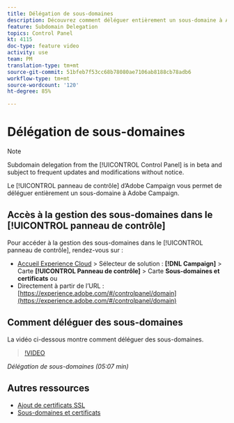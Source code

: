 ```yaml
---
title: Délégation de sous-domaines
description: Découvrez comment déléguer entièrement un sous-domaine à Adobe Campaign.
feature: Subdomain Delegation
topics: Control Panel
kt: 4115
doc-type: feature video
activity: use
team: PM
translation-type: tm+mt
source-git-commit: 51bfeb7f53cc68b78080ae7106ab8188cb78adb6
workflow-type: tm+mt
source-wordcount: '120'
ht-degree: 85%

---
```



# Délégation de sous-domaines

>[!NOTE]
>
> Subdomain delegation from the [!UICONTROL Control Panel] is in beta and subject to frequent updates and modifications without notice.

Le [!UICONTROL panneau de contrôle] d’Adobe Campaign vous permet de déléguer entièrement un sous-domaine à Adobe Campaign.

## Accès à la gestion des sous-domaines dans le [!UICONTROL panneau de contrôle]

Pour accéder à la gestion des sous-domaines dans le [!UICONTROL panneau de contrôle], rendez-vous sur :

* [Accueil Experience Cloud](https://experience.adobe.com/#/home) > Sélecteur de solution : **[!DNL Campaign]** > Carte **[!UICONTROL Panneau de contrôle]** > Carte **Sous-domaines et certificats**
ou
* Directement à partir de l’URL : [https://experience.adobe.com/#/controlpanel/domain](https://experience.adobe.com/#/controlpanel/domain)

## Comment déléguer des sous-domaines

La vidéo ci-dessous montre comment déléguer des sous-domaines.

>[!VIDEO](https://video.tv.adobe.com/v/31390?quality=12)

*Délégation de sous-domaines (05:07 min)*

## Autres ressources

* [Ajout de certificats SSL](/help/monitoring-campaign-classic/control-panel/adding-ssl-certificates.md)
* [Sous-domaines et certificats](https://docs.adobe.com/content/help/fr-FR/control-panel/using/subdomains-and-certificates/renewing-subdomain-certificate.html)
